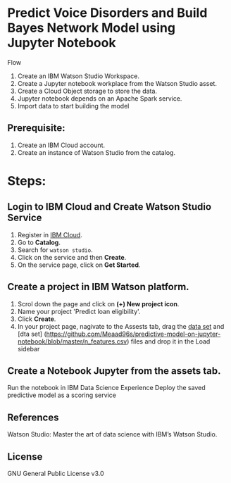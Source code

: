 # Predict Voice Disorders and Build Bayes Network Model using Jupyter Notebook

Flow


1. Create an IBM Watson Studio Workspace.
2. Create a Jupyter notebook workplace from the Watson Studio asset.
3. Create a Cloud Object storage to store the data.
4. Jupyter notebook depends on an Apache Spark service.
5. Import data to start building the model


## Prerequisite:
1. Create an IBM Cloud account.
2. Create an instance of Watson Studio from the catalog.

# Steps:
## Login to IBM Cloud and Create Watson Studio Service
1. Register in [IBM Cloud](https://ibm.biz/BdYmuL).
2. Go to **Catalog**.
3. Search for `watson studio`.
4. Click on the service and then **Create**.
5. On the service page, click on **Get Started**.

## Create a project in IBM Watson platform.
1. Scrol down the page and click on **(+) New project icon**.
2. Name your project 'Predict loan eligibility'.
3. Click **Create**.
4. In your project page, nagivate to the Assests tab, drag the [data set](https://github.com/Meaad96s/predictive-model-on-jupyter-notebook/blob/master/n_samples.csv) and [dta set] (https://github.com/Meaad96s/predictive-model-on-jupyter-notebook/blob/master/n_features.csv) files and drop it in the Load sidebar

## Create a Notebook Jupyter from the assets tab.
Run the notebook in IBM Data Science Experience
Deploy the saved predictive model as a scoring service

## References
Watson Studio: Master the art of data science with IBM’s Watson Studio.

## License
GNU General Public License v3.0
